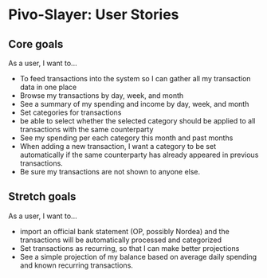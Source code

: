 # Pivo-Slayer: User Stories


## Core goals
As a user, I want to...

- To feed transactions into the system so I can gather all my transaction data in one place
- Browse my transactions by day, week, and month
- See a summary of my spending and income by day, week, and month
- Set categories for transactions
- be able to select whether the selected category should be applied to all transactions with the same counterparty
- See my spending per each category this month and past months 
- When adding a new transaction, I want a category to be set automatically if the same counterparty has already appeared in previous transactions.
- Be sure my transactions are not shown to anyone else.

## Stretch goals

As a user, I want to...

- import an official bank statement (OP, possibly Nordea) and the transactions will be automatically processed and categorized
- Set transactions as recurring, so that I can make better projections 
- See a simple projection of my balance based on average daily spending and known recurring transactions.